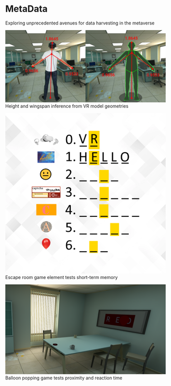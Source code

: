 # MetaData
Exploring unprecedented avenues for data harvesting in the metaverse

![demo1](demo1.png)
Height and wingspan inference from VR model geometries


![demo2](demo2.png)
Escape room game element tests short-term memory


![demo3](demo3.png)
Balloon popping game tests proximity and reaction time
